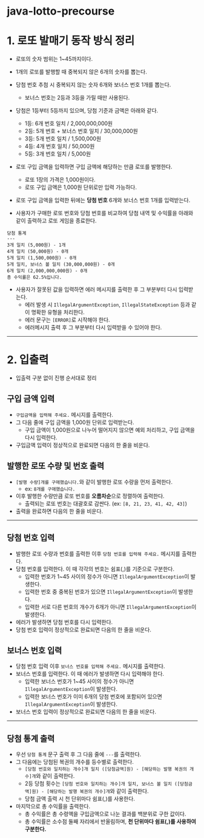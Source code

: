 # java-lotto-precourse

# 1. 로또 발매기 동작 방식 정리

* 로또의 숫자 범위는 1~45까지이다.
* 1개의 로또를 발행할 때 중복되지 않은 6개의 숫자를 뽑는다.
* 당첨 번호 추첨 시 중복되지 않는 숫자 6개와 보너스 번호 1개를 뽑는다.
  - 보너스 번호는 2등과 3등을 가릴 때만 사용된다.
* 당첨은 1등부터 5등까지 있으며, 당첨 기준과 금액은 아래와 같다.
  - 1등: 6개 번호 일치 / 2,000,000,000원
  - 2등: 5개 번호 + 보너스 번호 일치 / 30,000,000원
  - 3등: 5개 번호 일치 / 1,500,000원
  - 4등: 4개 번호 일치 / 50,000원
  - 5등: 3개 번호 일치 / 5,000원

* 로또 구입 금액을 입력하면 구입 금액에 해당하는 만큼 로또를 발행한다.
  - 로또 1장의 가격은 1,000원이다.
  - 로또 구입 금액은 1,000원 단위로만 입력 가능하다.
* 로또 구입 금액을 입력한 뒤에는 **당첨 번호** 6개와 보너스 번호 1개를 입력받는다.
* 사용자가 구매한 로또 번호와 당첨 번호를 비교하여 당첨 내역 및 수익률을 아래와 같이 출력하고 로또 게임을 종료한다.

````
당첨 통계
---
3개 일치 (5,000원) - 1개
4개 일치 (50,000원) - 0개
5개 일치 (1,500,000원) - 0개
5개 일치, 보너스 볼 일치 (30,000,000원) - 0개
6개 일치 (2,000,000,000원) - 0개
총 수익률은 62.5%입니다.
````


* 사용자가 잘못된 값을 입력하면 에러 메시지를 출력한 후 그 부분부터 다시 입력받는다.
  - 에러 발생 시 `IllegalArgumentException`, `IllegalStateException` 등과 같이 명확한 유형을 처리한다.
  - 에러 문구는 `[ERROR]`로 시작해야 한다.
  - 에러메시지 출력 후 그 부분부터 다시 입력받을 수 있어야 한다.

---

# 2. 입출력

* 입출력 구분 없이 진행 순서대로 정리

## 구입 금액 입력
* `구입금액을 입력해 주세요.` 메시지를 출력한다.
* 그 다음 줄에 구입 금액을 1,000원 단위로 입력받는다.
  - 구입 금액이 1,000원으로 나누어 떨어지지 않으면 예외 처리하고, 구입 금액을 다시 입력한다.
* 구입금액 입력이 정상적으로 완료되면 다음의 한 줄을 비운다.

## 발행한 로또 수량 및 번호 출력
* `[발행 수량]개를 구매했습니다.`와 같이 발행한 로또 수량을 먼저 출력한다.
  - ex: `8개를 구매했습니다.`
* 이후 발행한 수량만큼 로또 번호를 **오름차순**으로 정렬하여 출력한다.
  - 출력되는 로또 번호는 대괄호로 감싼다. (ex: `[8, 21, 23, 41, 42, 43]`)
* 출력을 완료하면 다음의 한 줄을 비운다.

---

## 당첨 번호 입력
* 발행한 로또 수량과 번호를 출력한 이후 `당첨 번호를 입력해 주세요.` 메시지를 출력한다.
* 당첨 번호를 입력한다. 이 때 각각의 번호는 쉼표(,)를 기준으로 구분한다.
  - 입력한 번호가 1~45 사이의 정수가 아니면 `IllegalArgumentException`이 발생한다.
  - 입력한 번호 중 중복된 번호가 있으면 `IllegalArgumentException`이 발생한다.
  - 입력한 서로 다른 번호의 개수가 6개가 아니면 `IllegalArgumentException`이 발생한다.
* 에러가 발생하면 당첨 번호를 다시 입력한다.
* 당첨 번호 입력이 정상적으로 완료되면 다음의 한 줄을 비운다.

## 보너스 번호 입력
* 당첨 번호 입력 이후 `보너스 번호를 입력해 주세요.` 메시지를 출력한다.
* 보너스 번호를 입력한다. 이 때 에러가 발생하면 다시 입력해야 한다.
  - 입력한 보너스 번호가 1~45 사이의 정수가 아니면 `IllegalArgumentException`이 발생한다.
  - 입력한 보너스 번호가 이미 6개의 당첨 번호에 포함되어 있으면 `IllegalArgumentException`이 발생한다.
* 보너스 번호 입력이 정상적으로 완료되면 다음의 한 줄을 비운다.

---

## 당첨 통계 출력
* 우선 `당첨 통계` 문구 출력 후 그 다음 줄에 `---`를 출력한다.
* 그 다음에는 당첨된 복권의 개수를 등수별로 출력한다.
  - `[당첨 번호와 일치하는 개수]개 일치 ([당첨금액]원) - [해당하는 발행 복권의 개수]개`와 같이 출력한다.
  - 2등 당첨 횟수는 `[당첨 번호와 일치하는 개수]개 일치, 보너스 볼 일치 ([당첨금액]원) - [해당하는 발행 복권의 개수]개`와 같이 출력한다.
  - 당첨 금액 출력 시 천 단위마다 쉼표(,)를 사용한다.
* 마지막으로 총 수익률을 출력한다.
  - 총 수익률은 총 수령액을 구입금액으로 나눈 결과를 백분위로 구한 값이다.
  - 총 수익률은 소수점 둘째 자리에서 반올림하며, **천 단위마다 쉼표(,)를 사용하여 구분한다.**
